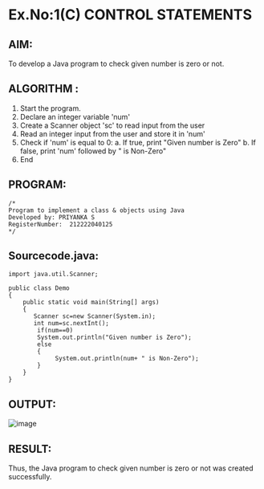 # Ex.No:1(C) CONTROL STATEMENTS

## AIM:

To develop a Java program to check given number is zero or not.

## ALGORITHM :

1. Start the program.
2. Declare an integer variable 'num'
3. Create a Scanner object 'sc' to read input from the user
4. Read an integer input from the user and store it in 'num'
5. Check if 'num' is equal to 0:
   a. If true, print "Given number is Zero"
   b. If false, print 'num' followed by " is Non-Zero"
6. End

## PROGRAM:

```
/*
Program to implement a class & objects using Java
Developed by: PRIYANKA S
RegisterNumber:  212222040125
*/
```

## Sourcecode.java:

```
import java.util.Scanner;

public class Demo
{
    public static void main(String[] args)
    {
       Scanner sc=new Scanner(System.in);
       int num=sc.nextInt();
        if(num==0)
        System.out.println("Given number is Zero");
        else
        {
        	 System.out.println(num+ " is Non-Zero");
        }
    }
}

```

## OUTPUT:

![image](https://github.com/user-attachments/assets/2ce116ff-7c08-480d-af64-1c7f658acefb)

## RESULT:

Thus, the Java program to check given number is zero or not was created successfully.
